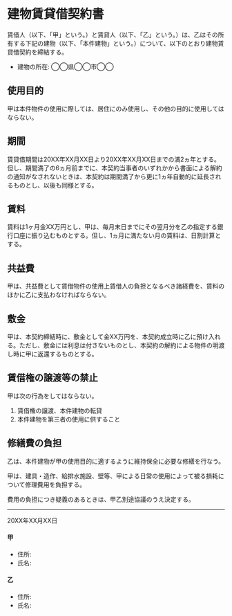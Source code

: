 
# 建物賃貸借契約書
賃借人（以下、「甲」という。）と賃貸人（以下、「乙」という。）は、乙はその所有する下記の建物（以下、「本件建物」という。）について、以下のとおり建物賃貸借契約を締結する。

- 建物の所在: ◯◯県◯◯市◯◯

## 使用目的
甲は本件物件の使用に際しては、居住にのみ使用し、その他の目的に使用してはならない。

## 期間
賃貸借期間は20XX年XX月XX日より20XX年XX月XX日までの満2ヵ年とする。但し、期間満了の6ヵ月前までに、本契約当事者のいずれかから書面による解約の通知がなされないときは、本契約は期間満了から更に1ヵ年自動的に延長されるものとし、以後も同様とする。

## 賃料
賃料は1ヶ月金XX万円とし、甲は、毎月末日までにその翌月分を乙の指定する銀行口座に振り込むものとする。但し、1ヵ月に満たない月の賃料は、日割計算とする。

## 共益費
甲は、共益費として賃借物件の使用上賃借人の負担となるべき諸経費を、賃料のほかに乙に支払わなければならない。

## 敷金
甲は、本契約締結時に、敷金として金XX万円を、本契約成立時に乙に預け入れる。ただし、敷金には利息は付さないものとし、本契約の解約による物件の明渡し時に甲に返還するものとする。

## 賃借権の譲渡等の禁止
甲は次の行為をしてはならない。
1. 賃借権の譲渡、本件建物の転貸
2. 本件建物を第三者の使用に供すること

## 修繕費の負担
乙は、本件建物が甲の使用目的に適するように維持保全に必要な修繕を行なう。

甲は、建具・造作、給排水施設、壁等、甲による日常の使用によって被る損耗について修理費用を負担する。

費用の負担につき疑義のあるときは、甲乙別途協議のうえ決定する。

---
20XX年XX月XX日

#### 甲
- 住所:
- 氏名:

#### 乙
- 住所:
- 氏名:
